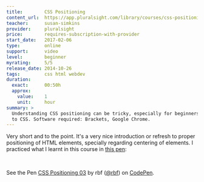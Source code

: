 ```yaml
---
title:        CSS Positioning
content_url:  https://app.pluralsight.com/library/courses/css-positioning-1834
teacher:      susan-simkins
provider:     pluralsight
price:        requires-subscription-with-provider
start_date:   2017-02-06
type:         online
support:      video
level:        beginner
myrating:     5/5
release_date: 2014-10-26
tags:         css html webdev
duration:
  exact:      00:50h
  approx:
    value:    1
    unit:     hour
summary: >
  Understanding CSS positioning can be tricky, especially for beginners
  to CSS. Software required: Brackets, Google Chrome.
---
```


Very short and to the point. It's a very nice introduction or
refresh to proper positioning of HTML elements, specially
regarding centering of elements. I practiced what I learnt in
this course in [this pen](http://codepen.io/rbf/pen/mRjpKK):

<br>

<p data-height="415" data-theme-id="0" data-slug-hash="mRjpKK" data-default-tab="css,result" data-user="rbf" data-embed-version="2" data-pen-title="CSS Positioning 03" data-preview="false" class="codepen">See the Pen <a href="http://codepen.io/rbf/pen/mRjpKK/">CSS Positioning 03</a> by rbf (<a href="http://codepen.io/rbf">@rbf</a>) on <a href="http://codepen.io">CodePen</a>.</p>
<script async src="https://production-assets.codepen.io/assets/embed/ei.js"></script>
